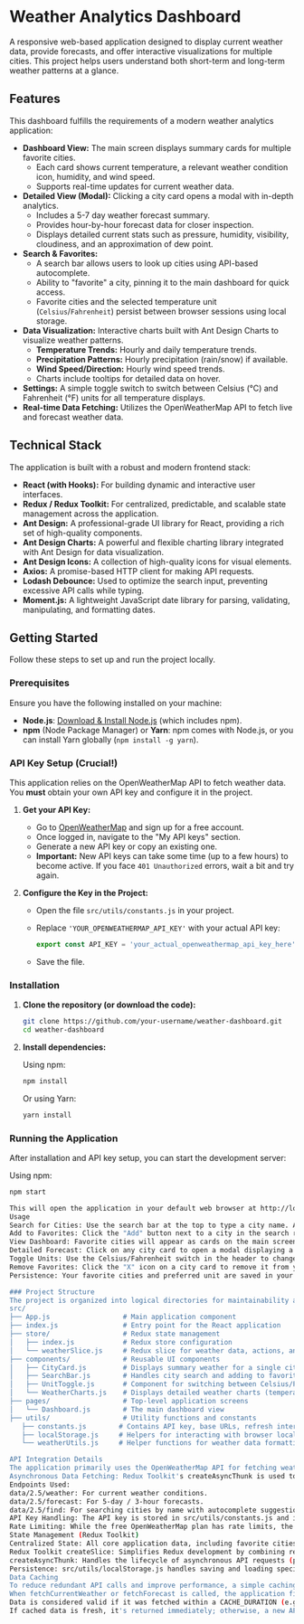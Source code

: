 # Weather Analytics Dashboard

A responsive web-based application designed to display current weather data, provide forecasts, and offer interactive visualizations for multiple cities. This project helps users understand both short-term and long-term weather patterns at a glance.

## Features

This dashboard fulfills the requirements of a modern weather analytics application:

*   **Dashboard View:** The main screen displays summary cards for multiple favorite cities.
    *   Each card shows current temperature, a relevant weather condition icon, humidity, and wind speed.
    *   Supports real-time updates for current weather data.
*   **Detailed View (Modal):** Clicking a city card opens a modal with in-depth analytics.
    *   Includes a 5-7 day weather forecast summary.
    *   Provides hour-by-hour forecast data for closer inspection.
    *   Displays detailed current stats such as pressure, humidity, visibility, cloudiness, and an approximation of dew point.
*   **Search & Favorites:**
    *   A search bar allows users to look up cities using API-based autocomplete.
    *   Ability to "favorite" a city, pinning it to the main dashboard for quick access.
    *   Favorite cities and the selected temperature unit (`Celsius`/`Fahrenheit`) persist between browser sessions using local storage.
*   **Data Visualization:** Interactive charts built with Ant Design Charts to visualize weather patterns.
    *   **Temperature Trends:** Hourly and daily temperature trends.
    *   **Precipitation Patterns:** Hourly precipitation (rain/snow) if available.
    *   **Wind Speed/Direction:** Hourly wind speed trends.
    *   Charts include tooltips for detailed data on hover.
*   **Settings:** A simple toggle switch to switch between Celsius (°C) and Fahrenheit (°F) units for all temperature displays.
*   **Real-time Data Fetching:** Utilizes the OpenWeatherMap API to fetch live and forecast weather data.

## Technical Stack

The application is built with a robust and modern frontend stack:

*   **React (with Hooks):** For building dynamic and interactive user interfaces.
*   **Redux / Redux Toolkit:** For centralized, predictable, and scalable state management across the application.
*   **Ant Design:** A professional-grade UI library for React, providing a rich set of high-quality components.
*   **Ant Design Charts:** A powerful and flexible charting library integrated with Ant Design for data visualization.
*   **Ant Design Icons:** A collection of high-quality icons for visual elements.
*   **Axios:** A promise-based HTTP client for making API requests.
*   **Lodash Debounce:** Used to optimize the search input, preventing excessive API calls while typing.
*   **Moment.js:** A lightweight JavaScript date library for parsing, validating, manipulating, and formatting dates.

## Getting Started

Follow these steps to set up and run the project locally.

### Prerequisites

Ensure you have the following installed on your machine:

*   **Node.js**: [Download & Install Node.js](https://nodejs.org/en/download/) (which includes npm).
*   **npm** (Node Package Manager) or **Yarn**: npm comes with Node.js, or you can install Yarn globally (`npm install -g yarn`).

### API Key Setup (Crucial!)

This application relies on the OpenWeatherMap API to fetch weather data. You **must** obtain your own API key and configure it in the project.

1.  **Get your API Key:**
    *   Go to [OpenWeatherMap](https://openweathermap.org/) and sign up for a free account.
    *   Once logged in, navigate to the "My API keys" section.
    *   Generate a new API key or copy an existing one.
    *   **Important:** New API keys can take some time (up to a few hours) to become active. If you face `401 Unauthorized` errors, wait a bit and try again.

2.  **Configure the Key in the Project:**
    *   Open the file `src/utils/constants.js` in your project.
    *   Replace `'YOUR_OPENWEATHERMAP_API_KEY'` with your actual API key:

        ```javascript
        export const API_KEY = 'your_actual_openweathermap_api_key_here';
        ```
    *   Save the file.

### Installation

1.  **Clone the repository (or download the code):**

    ```bash
    git clone https://github.com/your-username/weather-dashboard.git
    cd weather-dashboard
    ```

2.  **Install dependencies:**

    Using npm:
    ```bash
    npm install
    ```
    Or using Yarn:
    ```bash
    yarn install
    ```

### Running the Application

After installation and API key setup, you can start the development server:

Using npm:
```bash
npm start

This will open the application in your default web browser at http://localhost:3000.
Usage
Search for Cities: Use the search bar at the top to type a city name. A list of matching cities will appear below the search bar.
Add to Favorites: Click the "Add" button next to a city in the search results to add it to your dashboard.
View Dashboard: Favorite cities will appear as cards on the main screen, showing current weather conditions.
Detailed Forecast: Click on any city card to open a modal displaying a 5-7 day forecast, hourly trends, and detailed weather statistics.
Toggle Units: Use the Celsius/Fahrenheit switch in the header to change the temperature unit displayed across the application.
Remove Favorites: Click the "X" icon on a city card to remove it from your favorites.
Persistence: Your favorite cities and preferred unit are saved in your browser's local storage and will be remembered on your next visit.

### Project Structure
The project is organized into logical directories for maintainability and scalability:
src/
├── App.js                  # Main application component
├── index.js                # Entry point for the React application
├── store/                  # Redux state management
│   ├── index.js            # Redux store configuration
│   └── weatherSlice.js     # Redux slice for weather data, actions, and reducers
├── components/             # Reusable UI components
│   ├── CityCard.js         # Displays summary weather for a single city
│   ├── SearchBar.js        # Handles city search and adding to favorites
│   ├── UnitToggle.js       # Component for switching between Celsius/Fahrenheit
│   └── WeatherCharts.js    # Displays detailed weather charts (temperature, precipitation, wind)
├── pages/                  # Top-level application screens
│   └── Dashboard.js        # The main dashboard view
├── utils/                  # Utility functions and constants
   ├── constants.js        # Contains API key, base URLs, refresh intervals
   ├── localStorage.js     # Helpers for interacting with browser local storage
   └── weatherUtils.js     # Helper functions for weather data formatting and icons

API Integration Details
The application primarily uses the OpenWeatherMap API for fetching weather data.
Asynchronous Data Fetching: Redux Toolkit's createAsyncThunk is used to handle asynchronous API calls for current weather, forecast data, and city search.
Endpoints Used:
data/2.5/weather: For current weather conditions.
data/2.5/forecast: For 5-day / 3-hour forecasts.
data/2.5/find: For searching cities by name with autocomplete suggestions.
API Key Handling: The API key is stored in src/utils/constants.js and included in all API requests.
Rate Limiting: While the free OpenWeatherMap plan has rate limits, the lodash.debounce utility on the search bar helps mitigate rapid requests.
State Management (Redux Toolkit)
Centralized State: All core application data, including favorite cities, current weather data, forecasts, search results, and unit preferences, is managed centrally using Redux.
Redux Toolkit createSlice: Simplifies Redux development by combining reducers, action types, and action creators into a single file (weatherSlice.js).
createAsyncThunk: Handles the lifecycle of asynchronous API requests (pending, fulfilled, rejected states) and updates the Redux store accordingly.
Persistence: src/utils/localStorage.js handles saving and loading specific parts of the Redux state (favorite cities, unit preference) to and from the browser's local storage, ensuring data persists across sessions.
Data Caching
To reduce redundant API calls and improve performance, a simple caching mechanism is implemented for current weather and forecast data:
When fetchCurrentWeather or fetchForecast is called, the application first checks if valid data for that city exists in the Redux store's cache.
Data is considered valid if it was fetched within a CACHE_DURATION (e.g., 5 minutes, configurable in src/utils/constants.js).
If cached data is fresh, it's returned immediately; otherwise, a new API call is made.
